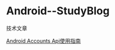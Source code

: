 # Android--StudyBlog

技术文章

<a href="http://kohoh1992.github.io/AndroidAccountsGuide/">Android Accounts Api使用指南</a>

